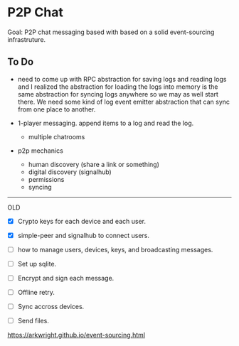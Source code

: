 # P2P Chat

Goal: P2P chat messaging based with based on a solid event-sourcing infrastruture.

## To Do

- need to come up with RPC abstraction for saving logs and reading logs and I realized the abstraction for loading the logs into memory is the same abstraction for syncing logs anywhere so we may as well start there. We need some kind of log event emitter abstraction that can sync from one place to another.

- 1-player messaging. append items to a log and read the log.
	- multiple chatrooms
- p2p mechanics
	- human discovery (share a link or something)
	- digital discovery (signalhub)
	- permissions
	- syncing

---

OLD

- [x] Crypto keys for each device and each user.
- [x] simple-peer and signalhub to connect users.
- [ ] how to manage users, devices, keys, and broadcasting messages.
- [ ] Set up sqlite.
- [ ] Encrypt and sign each message.
- [ ] Offline retry.
- [ ] Sync accross devices.
- [ ] Send files.



https://arkwright.github.io/event-sourcing.html